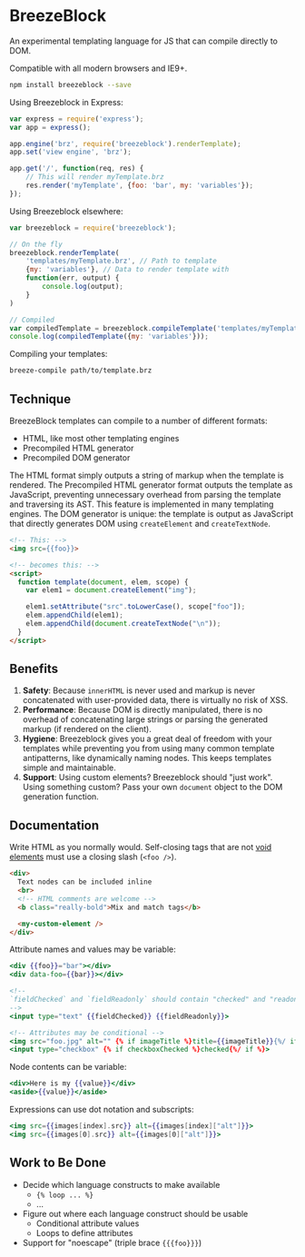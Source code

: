 # BreezeBlock

An experimental templating language for JS that can compile directly to DOM.

Compatible with all modern browsers and IE9+.

```bash
npm install breezeblock --save
```

Using Breezeblock in Express:

```js
var express = require('express');
var app = express();

app.engine('brz', require('breezeblock').renderTemplate);
app.set('view engine', 'brz');

app.get('/', function(req, res) {
    // This will render myTemplate.brz
    res.render('myTemplate', {foo: 'bar', my: 'variables'});
});
```

Using Breezeblock elsewhere:

```js
var breezeblock = require('breezeblock');

// On the fly
breezeblock.renderTemplate(
    'templates/myTemplate.brz', // Path to template
    {my: 'variables'}, // Data to render template with
    function(err, output) {
        console.log(output);
    }
)

// Compiled
var compiledTemplate = breezeblock.compileTemplate('templates/myTemplate.brz');
console.log(compiledTemplate({my: 'variables'}));

```

Compiling your templates:

```bash
breeze-compile path/to/template.brz
```


## Technique

BreezeBlock templates can compile to a number of different formats:

- HTML, like most other templating engines
- Precompiled HTML generator
- Precompiled DOM generator

The HTML format simply outputs a string of markup when the template is rendered. The Precompiled HTML generator format outputs the template as JavaScript, preventing unnecessary overhead from parsing the template and traversing its AST. This feature is implemented in many templating engines. The DOM generator is unique: the template is output as JavaScript that directly generates DOM using `createElement` and `createTextNode`.

```html
<!-- This: -->
<img src={{foo}}>

<!-- becomes this: -->
<script>
  function template(document, elem, scope) {
    var elem1 = document.createElement("img");

    elem1.setAttribute("src".toLowerCase(), scope["foo"]);
    elem.appendChild(elem1);
    elem.appendChild(document.createTextNode("\n"));
  }
</script>
```


## Benefits

1. **Safety**: Because `innerHTML` is never used and markup is never concatenated with user-provided data, there is virtually no risk of XSS.
2. **Performance**: Because DOM is directly manipulated, there is no overhead of concatenating large strings or parsing the generated markup (if rendered on the client).
3. **Hygiene**: Breezeblock gives you a great deal of freedom with your templates while preventing you from using many common template antipatterns, like dynamically naming nodes. This keeps templates simple and maintainable.
4. **Support**: Using custom elements? Breezeblock should "just work". Using something custom? Pass your own `document` object to the DOM generation function.


## Documentation

Write HTML as you normally would. Self-closing tags that are not [void elements](http://www.w3.org/html/wg/drafts/html/master/single-page.html#void-elements) must use a closing slash (`<foo />`).


```html
<div>
  Text nodes can be included inline
  <br>
  <!-- HTML comments are welcome -->
  <b class="really-bold">Mix and match tags</b>

  <my-custom-element />
</div>
```


Attribute names and values may be variable:

```mustache
<div {{foo}}="bar"></div>
<div data-foo={{bar}}></div>

<!--
`fieldChecked` and `fieldReadonly` should contain "checked" and "readonly respectively"
-->
<input type="text" {{fieldChecked}} {{fieldReadonly}}>

<!-- Attributes may be conditional -->
<img src="foo.jpg" alt="" {% if imageTitle %}title={{imageTitle}}{%/ if %}>
<input type="checkbox" {% if checkboxChecked %}checked{%/ if %}>
```


Node contents can be variable:

```mustache
<div>Here is my {{value}}</div>
<aside>{{value}}</aside>
```


Expressions can use dot notation and subscripts:

```mustache
<img src={{images[index].src}} alt={{images[index]["alt"]}}>
<img src={{images[0].src}} alt={{images[0]["alt"]}}>
```


## Work to Be Done

- Decide which language constructs to make available
  - `{% loop ... %}`
  - ...
- Figure out where each language construct should be usable
  - Conditional attribute values
  - Loops to define attributes
- Support for "noescape" (triple brace `{{{foo}}}`)
